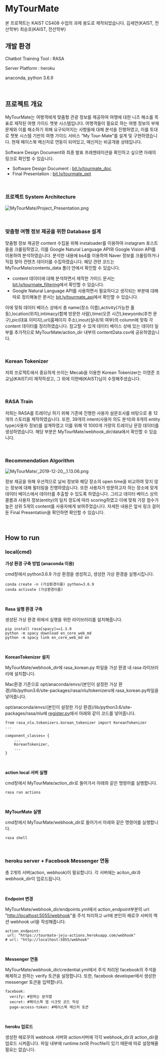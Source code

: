 # MyTourMate
본 프로젝트는 KAIST CS408 수업의 과제 용도로 제작되었습니다.
김세연(KAIST, 전산학부) 최승호(KAIST, 전산학부) 
<br>

## 개발 환경
Chatbot Training Tool : RASA

Server Platform : heroku

anaconda, python 3.6.9

<br>

## 프로젝트 개요

MyTourMate는 여행객에게 맞춤형 관광 정보를 제공하여 여행에 대한 니즈 해소를 목표로 제작된 여행 가이드 챗봇 시스템입니다. 여행객들이 필요로 하는 여행 정보의 부재 문제와 이를 해소하기 위해 요구되어지는 사항들에 대해 분석을 진행하였고, 이를 토대로 챗봇 시스템 기반의 여행 가이드 서비스 “My Tour-Mate”를 설계 및 구현하였습니다. 현재 페이스북 메신저로 연동이 되어있고, 메신저는 비공개용 상태입니다. 

Software Design Document와 최종 발표 프레젠테이션을 확인하고 싶으면 아래의 링크로 확인할 수 있습니다.

- Software Design Document : [bit.ly/tourmate_doc](http://bit.ly/tourmate_doc)
- Final Presentation : [bit.ly/tourmate_ppt](http://bit.ly/tourmate_ppt)


<br>

### 프로젝트 System Architecture

![MyTourMate/Project_Presentation.png](MyTourMate/Project_Presentation.png)

<br>

### 맞춤형 여행 정보 제공을 위한 Database 설계

맞춤형 정보 제공한 content 수집을 위해 instaloader를 이용하여 instagram 포스트들을 크롤링하였고, 이를 Google Natural Language API와 Google Vision API를 이용하여 분석하였습니다. 분석한 내용에 bs4를 이용하여 Naver 정보를 크롤링하거나 직접 찾아 컨텐츠 데이터를 수집하였습니다. 해당 관련 코드는 MyTourMate/contents_data 폴더 안에서 확인할 수 있습니다.

- content 데이터에 대해 분석하면서 제작한 가이드 문서는 [bit.ly/tourmate_filtering](http://bit.ly/tourmate_filtering)에서 확인할 수 있습니다.
- Google Natural Language API를 사용하면서 필요하다고 생각되는 부분에 대해 따로 정리해놓은 문서는 [bit.ly/tourmate_api](http://bit.ly/tourmate_api)에서 확인할 수 있습니다.

이에 맞춰 데이터 베이스 상에서 총 name(장소 이름),activity(가능한 홀동),location(위치),intimacy(함께 방문한 사람),time(오픈 시간),kewyords(추천 문구),pic(대표 이미지),url(홈페이지 주소),inout(실내/외 여부)의 column에 맞춰 각 content 데이터를 정리하였습니다. 참고할 수 있게 데이터 베이스 상에 있는 데이터 일부를 추가적으로 MyTourMate/action_dir 내부의 contentData.csv에 공유하였습니다.

<br> 

### Korean Tokenizer

저희 프로젝트에서 중요하게 쓰이는 Mecab을 이용한 Korean Tokenizer는 이영준 조교님(KAIST)이 제작하셨고, 그 위에 이현배(KAIST)님이 수정해주셨습니다.

<br>

### RASA Train
저희는 RASA를 트레이닝 하기 위해 기존에 진행한 사용자 설문조사를 바탕으로 총 12개의 스토리를 제작하였습니다. 또한, 39개의 intent(사용자 의도 분석)와 8개의 entity type(사용자 정보)를 설계하였고 이를 위해 약 1000개 가량의 트레이닝 문장 데이터를 생성하였습니다. 해당 부분은 MyTourMate/webhook_dir/data에서 확인할 수 있습니다.

<br>

### Recommendation Algorithm

![MyTourMate/_2019-12-20__1.13.06.png](MyTourMate/_2019-12-20__1.13.06.png)

정보 제공을 위해 우선적으로 날씨 정보와 해당 장소의 open time을 비교하여 맞지 않는 정보에 대해 필터링을 진행하였습니다. 또한 사용자가 방문하고자 하는 장소에 맞게 데이터 베이스에서 데이터를 추출할 수 있도록 하였습니다. 그리고 데이터 베이스 상의 콜롬과 사용자 정보(entity)의 일치 정도에 따라 scoring하였고 이에 맞춰 가장 점수가 높은 상위 5개의 content를 사용자에게 보여주었습니다. 자세한 내용은 앞서 링크 걸어둔 Final Presentation을 확인하면 확인할 수 있습니다.

<br>

## How to run

### local(cmd)

**가상 환경 구축 방법 (anaconda 이용)**

cmd창에서 python3.6.9 가상 환경을 생성하고, 생성한 가상 환경을 실행시킵니다.

    conda create -n (가상환경이름) python=3.6.9
    conda activate (가상환경이름)

<br>

**Rasa 실행 환경 구축**

생성된 가상 환경 위에서 실행을 위한 라이브러리를 설치해줍니다.

    pip install rasa[spacy]==1.3.9
    python -m spacy download en_core_web_md
    python -m spacy link en_core_web_md en

<br>

**KoreanTokenizer 설치**

MyTourMate/webhook_dir에 rasa_korean.py 파일을 가상 환경 내 rasa 라이브러리에 설치합니다. 

Mac환경 기준으로 opt/anaconda/envs/(본인이 설정한 가상 환경)/lib/python3.6/site-packages/rasa/nlu/tokenizers에 rasa_korean.py파일을 넣어줍니다.

opt/anaconda/envs/(본인이 설정한 가상 환경)/lib/python3.6/site-packages/rasa/nlu에 [register.py](http://register.py)에서 아래와 같이 코드를 넣어줍니다. 

    from rasa_nlu.tokenizers.korean_tokenizer import KoreanTokenizer
    ...
    
    component_classes= {
    	...
    	KoreanTokenizer,
    	...
    }

<br>

**action local 서버 실행**

cmd창에서 MyTourMate/action_dir로 들어가서 아래와 같은 명령어를 실행합니다. 

    rasa run actions

<br>

**MyTourMate 실행**

cmd창에서 MyTourMate/webhook_dir로 들어가서 아래와 같은 명령어를 실행합니다.

    rasa shell


<br>

### heroku server + Facebook Messenger 연동

총 2개의 서버(action, webhook)이 필요합니다. 각 서버에는 aciton_dir과 webhook_dir이 업로드됩니다.

<br>

**Endpoint 변경**

MyTourMate/webhook_dir/endpoints.yml에서 action_endpoint부분의 url: "[http://localhost:5055/webhook](http://localhost:5055/webhook)"을 주석 처리하고 url에 본인의 헤로쿠 서버의 액션 webhook url을 작성해줍니다. 

    action_endpoint:
     url: "https://tourmate-jeju-actions.herokuapp.com/webhook"
    # url: "http://localhost:5055/webhook"

<br>

**Messenger 연동**

MyTourMate/webhook_dir/credential.yml에서 주석 처리된 facebook의 주석을 해제하고 원하는 verify 토큰을 설정합니다. 또한, facebook developer에서 생성한 messenger 토큰을 입력합니다.

    facebook:
      verify: #원하는 문자열
      secret: #페이스북 앱 시크릿 코드 작성
      page-access-token: #페이스북 메신저 토큰

<br>

**heroku 업로드**

생성한 헤로쿠의 webhook 서버와 action서버에 각각 webhook_dir과 action_dir을 업로드 시켜줍니다. 파일 내부에 runtime.txt와 Procfile이 있기 때문에 따로 설정해줄 필요는 없습니다.